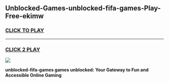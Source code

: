 
## Unblocked-Games-unblocked-fifa-games-Play-Free-ekimw
<h3>
<a href="https://premium76.site?title=unblocked-fifa-games&ref=09A">CLICK TO PLAY</a></h3>
<hr>

<h3>
<a href="https://premium76.site?title=unblocked-fifa-games&ref=09A">CLICK 2 PLAY</a>
  
</h3>

<a href="https://premium76.site?title=unblocked-fifa-games&ref=09A"><img src="https://clearcache.store/games.png"></a>


**unblocked-fifa-games games unblocked: Your Gateway to Fun and Accessible Online Gaming**
